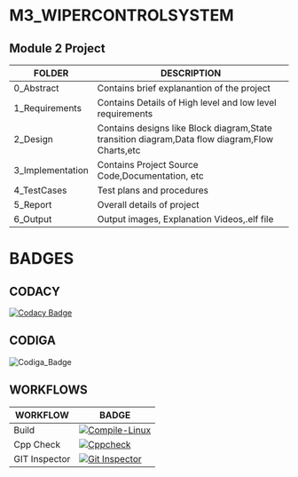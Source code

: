 # M3_WIPERCONTROLSYSTEM

## Module 2 Project

|FOLDER|DESCRIPTION|
| --------------- | --------------- |
|0_Abstract|Contains brief explanantion of the project|
|1_Requirements|Contains Details of High level and low level requirements|
|2_Design|Contains designs like Block diagram,State transition diagram,Data flow diagram,Flow Charts,etc|
|3_Implementation|Contains Project Source Code,Documentation, etc|
|4_TestCases|Test plans and procedures|
|5_Report|Overall details of project|
|6_Output|Output images, Explanation Videos,.elf file|


# BADGES

## CODACY
[![Codacy Badge](https://app.codacy.com/project/badge/Grade/d7eb1af6475c4ee49418d51d1b9da80a)](https://www.codacy.com/gh/herenajoshika/M3_WIPERCONTROLSYSTEM/dashboard?utm_source=github.com&amp;utm_medium=referral&amp;utm_content=herenajoshika/M3_WIPERCONTROLSYSTEM&amp;utm_campaign=Badge_Grade)

## CODIGA
![Codiga_Badge](https://api.codiga.io/project/33361/status/svg)


## WORKFLOWS


|WORKFLOW| BADGE |
| --------------- | --------------- |
| Build |[![Compile-Linux](https://github.com/herenajoshika/M2_WASTELEVELMONITORING/actions/workflows/Compile.yml/badge.svg)](https://github.com/herenajoshika/M2_WASTELEVELMONITORING/actions/workflows/Compile.yml)|
| Cpp Check |[![Cppcheck](https://github.com/herenajoshika/M2_WASTELEVELMONITORING/actions/workflows/CodeQulaity.yml/badge.svg)](https://github.com/herenajoshika/M2_WASTELEVELMONITORING/actions/workflows/CodeQulaity.yml)|
| GIT Inspector |[![Git Inspector](https://github.com/herenajoshika/M2_WASTELEVELMONITORING/actions/workflows/Git_Inspector.yml/badge.svg)](https://github.com/herenajoshika/M2_WASTELEVELMONITORING/actions/workflows/Git_Inspector.yml)|






